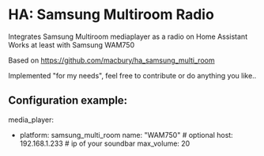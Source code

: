 # HA: Samsung Multiroom Radio
Integrates Samsung Multiroom mediaplayer as a radio on Home Assistant
Works at least with Samsung WAM750

Based on https://github.com/macbury/ha_samsung_multi_room

Implemented "for my needs", feel free to contribute or do anything you like..

## Configuration example:
media_player:
  - platform: samsung_multi_room
    name: "WAM750" # optional
    host: 192.168.1.233 # ip of your soundbar
    max_volume: 20


